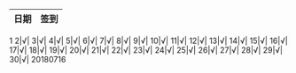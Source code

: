 日期|签到
:---------------|:---------------
1
2|√|
3|√|
4|√|
5|√|
6|√|
7|√|
8|√|
9|√|
10|√|
11|√|
12|√|
13|√|
14|√|
15|√|
16|√|
17|√|
18|√|
19|√|
20|√|
21|√|
22|√|
23|√|
24|√|
25|√|
26|√|
27|√|
28|√|
29|√|
30|√|
20180716
